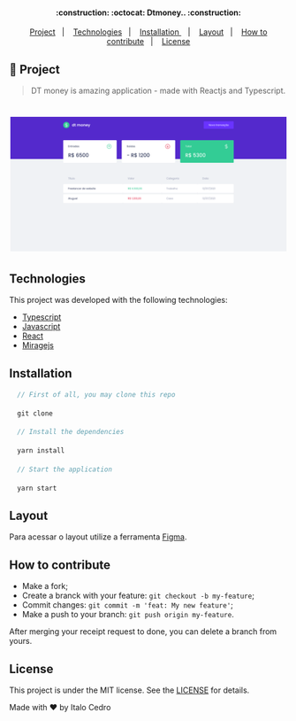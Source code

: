 <h4 align="center">
:construction: :octocat:  Dtmoney.. :construction:
</h4>

<p align="center">
  <a href="#rocket-project">Project</a>&nbsp;&nbsp;&nbsp;|&nbsp;&nbsp;&nbsp;
  <a href="#technologies">Technologies</a>&nbsp;&nbsp;&nbsp;|&nbsp;&nbsp;&nbsp;
  <a href="#installation">Installation
</a>&nbsp;&nbsp;&nbsp;|&nbsp;&nbsp;&nbsp;
  <a href="#layout">Layout</a>&nbsp;&nbsp;&nbsp;|&nbsp;&nbsp;&nbsp;
  <a href="#how-to-contribute">How to contribute</a>&nbsp;&nbsp;&nbsp;|&nbsp;&nbsp;&nbsp;
  <a href="#license">License</a>
</p>

## :rocket: Project

> DT money is amazing application - made with Reactjs and Typescript.
>

<h1 align="center">
    <img alt="Github Explorer" title="#home" src="assets/dtmoney.png" width="500px" />
</h1>

## Technologies

This project was developed with the following technologies:

- [Typescript](https://www.typescriptlang.org/)
- [Javascript](https://developer.mozilla.org/en-US/)
- [React](https://reactjs.org)
- [Miragejs](https://miragejs.com/)

## Installation

``` js
  // First of all, you may clone this repo

  git clone

  // Install the dependencies

  yarn install

  // Start the application

  yarn start
```

## Layout

Para acessar o layout utilize a ferramenta
<a href="https://www.figma.com/file/0xmu9mj2TJYoIOubBFWsk5/dtmoney-Ignite-(Copy)?node-id=0%3A1" target="_blank">Figma</a>.

## How to contribute

- Make a fork;
- Create a branck with your feature: `git checkout -b my-feature`;
- Commit changes: `git commit -m 'feat: My new feature'`;
- Make a push to your branch: `git push origin my-feature`.

After merging your receipt request to done, you can delete a branch from yours.

## License

This project is under the MIT license. See the [LICENSE](LICENSE) for details.

Made with ♥ by Italo Cedro
